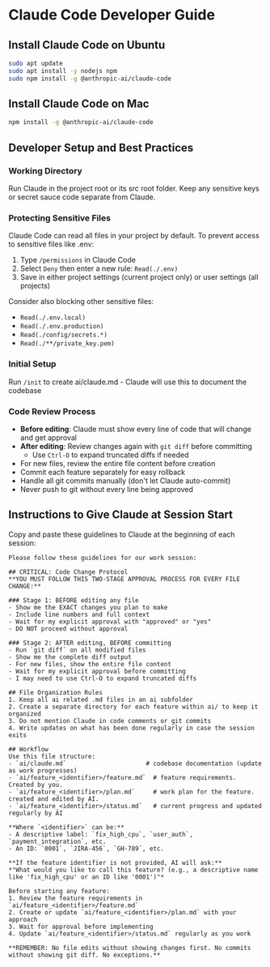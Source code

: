 # Claude Code Developer Guide

## Install Claude Code on Ubuntu 
```bash
sudo apt update
sudo apt install -y nodejs npm
sudo npm install -g @anthropic-ai/claude-code
```

## Install Claude Code on Mac 
```bash
npm install -g @anthropic-ai/claude-code
```

## Developer Setup and Best Practices

### Working Directory
Run Claude in the project root or its src root folder. Keep any sensitive keys or secret sauce code separate from Claude.

### Protecting Sensitive Files
Claude Code can read all files in your project by default. To prevent access to sensitive files like .env:
1. Type `/permissions` in Claude Code
2. Select `Deny` then enter a new rule: `Read(./.env)`
3. Save in either project settings (current project only) or user settings (all projects)

Consider also blocking other sensitive files:
- `Read(./.env.local)`
- `Read(./.env.production)`
- `Read(./config/secrets.*)`
- `Read(./**/private_key.pem)`

### Initial Setup
Run `/init` to create ai/claude.md - Claude will use this to document the codebase

### Code Review Process
- **Before editing**: Claude must show every line of code that will change and get approval
- **After editing**: Review changes again with `git diff` before committing
  - Use `Ctrl-O` to expand truncated diffs if needed
- For new files, review the entire file content before creation
- Commit each feature separately for easy rollback
- Handle all git commits manually (don't let Claude auto-commit)
- Never push to git without every line being approved

## Instructions to Give Claude at Session Start

Copy and paste these guidelines to Claude at the beginning of each session:

```
Please follow these guidelines for our work session:

## CRITICAL: Code Change Protocol
**YOU MUST FOLLOW THIS TWO-STAGE APPROVAL PROCESS FOR EVERY FILE CHANGE:**

### Stage 1: BEFORE editing any file
- Show me the EXACT changes you plan to make
- Include line numbers and full context
- Wait for my explicit approval with "approved" or "yes"
- DO NOT proceed without approval

### Stage 2: AFTER editing, BEFORE committing
- Run `git diff` on all modified files
- Show me the complete diff output
- For new files, show the entire file content
- Wait for my explicit approval before committing
- I may need to use Ctrl-O to expand truncated diffs

## File Organization Rules
1. Keep all ai related .md files in an ai subfolder
2. Create a separate directory for each feature within ai/ to keep it organized
3. Do not mention Claude in code comments or git commits
4. Write updates on what has been done regularly in case the session exits

## Workflow
Use this file structure:
- `ai/claude.md`                      # codebase documentation (update as work progresses)
- `ai/feature_<identifier>/feature.md`  # feature requirements. Created by you.
- `ai/feature_<identifier>/plan.md`     # work plan for the feature. created and edited by AI.
- `ai/feature_<identifier>/status.md`   # current progress and updated regularly by AI

**Where `<identifier>` can be:**
- A descriptive label: `fix_high_cpu`, `user_auth`, `payment_integration`, etc.
- An ID: `0001`, `JIRA-456`, `GH-789`, etc.

**If the feature identifier is not provided, AI will ask:** 
*"What would you like to call this feature? (e.g., a descriptive name like 'fix_high_cpu' or an ID like '0001')"*

Before starting any feature:
1. Review the feature requirements in `ai/feature_<identifier>/feature.md`
2. Create or update `ai/feature_<identifier>/plan.md` with your approach
3. Wait for approval before implementing
4. Update `ai/feature_<identifier>/status.md` regularly as you work

**REMEMBER: No file edits without showing changes first. No commits without showing git diff. No exceptions.**
```

